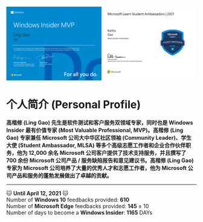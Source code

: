 <img src="https://github.com/Lingggao/Lingggao/blob/master/Ling%20Gao%20WIMVP%20Certificate.png?raw=true" width = "50%" /><img src="https://github.com/Lingggao/Lingggao/blob/master/MSFT%20Student%20Ambassador_00.png?raw=true" width = "50%" />

# 个人简介 (Personal Profile)

**高楷修 (Ling Gao) 先生是软件测试和客户服务双领域专家，同时也是 Windows Insider 最有价值专家 (Most Valuable Professional, MVP)。高楷修 (Ling Gao) 专家兼任 Microsoft 公司大中华区社区领袖 (Community Leader)、学生大使 (Student Ambassador, MLSA) 等多个高级志愿工作者和企业合作伙伴职务，他为 12,000 余名 Microsoft 公司客户提供了技术支持服务，并且撰写了 700 余份 Microsoft 公司产品 / 服务缺陷报告和意见建议书。高楷修 (Ling Gao) 专家为 Microsoft 公司培养了大量的优秀人才和志愿工作者，他为 Microsoft 公司产品和服务的蓬勃发展做出了卓越的贡献。**

---
:cat: **Until April 12, 2021** :cat:  
Number of **Windows 10** feedbacks provided: **610**  
Number of **Microsoft Edge** feedbacks provided: **145** ± 10  
Number of days to become a **Windows Insider**: **1165** DAYs
